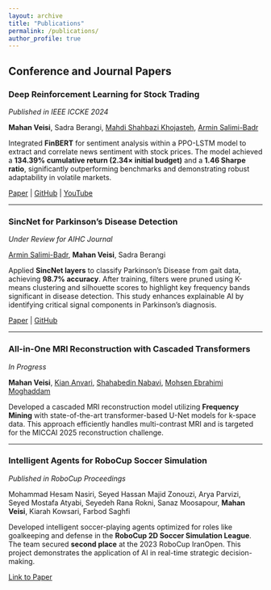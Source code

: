 ```yaml
---
layout: archive
title: "Publications"
permalink: /publications/
author_profile: true
---
```


## Conference and Journal Papers

<div class="publication-entry">
  <!-- Image Section (uncomment & update when ready) -->
  <!--
  <div class="publication-image">
    <img src="{{ site.baseurl }}/assets/img/publications/deep_rl.jpg"
         alt="Deep Reinforcement Learning for Stock Trading" />
  </div>
  -->

  <!-- Content Section -->
  <div class="publication-content">
    <div class="publication-header">
      <h3>Deep Reinforcement Learning for Stock Trading</h3>
      <span class="publication-status"><em>Published in IEEE ICCKE 2024</em></span>
    </div>
    <p>
      <strong>Mahan Veisi</strong>,
      Sadra Berangi,
      <a href="https://scholar.google.com/citations?user=QufpdNgAAAAJ&hl=en">Mahdi Shahbazi Khojasteh</a>,
      <a href="https://scholar.google.com/citations?user=akmKmMQAAAAJ&hl=en">Armin Salimi-Badr</a>
    </p>
    <p>
      Integrated <strong>FinBERT</strong> for sentiment analysis within a PPO-LSTM model to extract
      and correlate news sentiment with stock prices. The model achieved a
      <strong>134.39% cumulative return (2.34× initial budget)</strong> and a
      <strong>1.46 Sharpe ratio</strong>, significantly outperforming benchmarks and demonstrating
      robust adaptability in volatile markets.
    </p>
    <div class="publication-link">
      <a href="https://ieeexplore.ieee.org/document/10874515">Paper</a> |
      <a href="https://github.com/MahanVeisi8/LSTMppo-DRL-StockTrader">GitHub</a> |
      <a href="https://youtu.be/Jfpc6_kGLYo?si=U9xVX03Jn_7jxY1d">YouTube</a>
    </div>
  </div>
</div>

<hr />

<div class="publication-entry">
  <div class="publication-content">
    <div class="publication-header">
      <h3>SincNet for Parkinson’s Disease Detection</h3>
      <span class="publication-status"><em>Under Review for AIHC Journal</em></span>
    </div>
    <p>
      <a href="https://scholar.google.com/citations?user=akmKmMQAAAAJ&hl=en">Armin Salimi-Badr</a>,
      <strong>Mahan Veisi</strong>,
      Sadra Berangi
    </p>
    <p>
      Applied <strong>SincNet layers</strong> to classify Parkinson’s Disease from gait data, achieving
      <strong>98.7% accuracy</strong>. After training, filters were pruned using K-means clustering and
      silhouette scores to highlight key frequency bands significant in disease detection. This study
      enhances explainable AI by identifying critical signal components in Parkinson’s diagnosis.
    </p>
    <div class="publication-link">
      <a href="https://www.arxiv.org/abs/2502.17463">Paper</a> |
      <a href="https://github.com/MahanVeisi8/Explainable-PD-Diagnosis-using-SincNet-and-Gait-Analysis">GitHub</a>
    </div>
  </div>
</div>

<hr />

<div class="publication-entry">
  <div class="publication-content">
    <div class="publication-header">
      <h3>All-in-One MRI Reconstruction with Cascaded Transformers</h3>
      <span class="publication-status"><em>In Progress</em></span>
    </div>
    <p>
      <strong>Mahan Veisi</strong>,
      <a href="https://scholar.google.com/citations?user=gHVVhW4AAAAJ&hl=en">Kian Anvari</a>,
      <a href="https://scholar.google.com/citations?user=D_mPA6sAAAAJ&hl=en">Shahabedin Nabavi</a>,
      <a href="https://scholar.google.com/citations?user=trWxrgcAAAAJ&hl=en">Mohsen Ebrahimi Moghaddam</a>
    </p>
    <p>
      Developed a cascaded MRI reconstruction model utilizing <strong>Frequency Mining</strong> with
      state-of-the-art transformer-based U-Net models for k-space data. This approach efficiently
      handles multi-contrast MRI and is targeted for the MICCAI 2025 reconstruction challenge.
    </p>
  </div>
</div>

<hr />

<div class="publication-entry">
  <div class="publication-content">
    <div class="publication-header">
      <h3>Intelligent Agents for RoboCup Soccer Simulation</h3>
      <span class="publication-status"><em>Published in RoboCup Proceedings</em></span>
    </div>
    <p>
      Mohammad Hesam Nasiri,
      Seyed Hassan Majid Zonouzi,
      Arya Parvizi,
      Seyed Mostafa Atyabi,
      Seyedeh Rana Rokni,
      Sanaz Moosapour,
      <strong>Mahan Veisi</strong>,
      Kiarah Kowsari,
      Farbod Saghfi
    </p>
    <p>
      Developed intelligent soccer-playing agents optimized for roles like goalkeeping and defense in
      the <strong>RoboCup 2D Soccer Simulation League</strong>. The team secured <strong>second place</strong>
      at the 2023 RoboCup IranOpen. This project demonstrates the application of AI in real-time strategic
      decision-making.
    </p>
    <div class="publication-link">
      <a href="#">Link to Paper</a>
    </div>
  </div>
</div>
